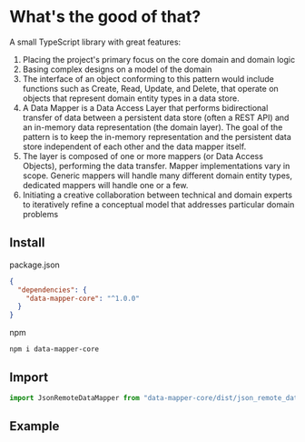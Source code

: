 # What's the good of that?
A small TypeScript library with great features:
1. Placing the project's primary focus on the core domain and domain logic
1. Basing complex designs on a model of the domain
1. The interface of an object conforming to this pattern would include functions such as Create, Read, Update, and Delete, 
that operate on objects that represent domain entity types in a data store.
1. A Data Mapper is a Data Access Layer that performs bidirectional transfer of data between a persistent data store 
(often a REST API) and an in-memory data representation (the domain layer). 
The goal of the pattern is to keep the in-memory representation and the persistent data store independent of each other 
and the data mapper itself. 
1. The layer is composed of one or more mappers (or Data Access Objects), performing the data transfer. 
Mapper implementations vary in scope. Generic mappers will handle many different domain entity types, dedicated mappers will 
handle one or a few.
1. Initiating a creative collaboration between technical and domain experts to iteratively refine a conceptual model 
that addresses particular domain problems
## Install
package.json
```json
{
  "dependencies": {
    "data-mapper-core": "^1.0.0"
  }
}
```
npm
```
npm i data-mapper-core
```
## Import
```javascript
import JsonRemoteDataMapper from "data-mapper-core/dist/json_remote_data_mapper";
```
## Example
